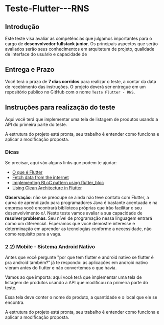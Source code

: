 # Teste-Flutter---RNS

## Introdução

Este teste visa avaliar as competências que julgamos importantes para o cargo de **desenvolvedor fullstack junior**. Os principais aspectos que serão avaliados serão seus conhecimentos em arquitetura de projeto, qualidade de interface do usuário e capacidade de

## Entrega e Prazo

Você terá o prazo de **7 dias corridos** para realizar o teste, a contar da data de recebimento das instruções. O projeto deverá ser entregue em um repositório público no GitHub com o nome ``Teste Flutter - RNS``.

## Instruções para realização do teste

Aqui você terá que implementar uma tela de listagem de produtos usando a API do primeira parte do teste.

A estrutura do projeto está pronta, seu trabalho é entender como funciona e aplicar a modificação proposta.

### Dicas

Se precisar, aqui vão alguns links que podem te ajudar:

- [O que é Flutter](https://www.flutterparainiciantes.com.br/o-que-e-flutter)
- [Fetch data from the internet](https://flutter.dev/docs/cookbook/networking/fetch-data)
- [Implementing BLoC pattern using flutter_bloc](https://medium.com/flutter-community/implementing-bloc-pattern-using-flutter-bloc-62a62e0319b5)
- [Using Clean Architecture in Flutter](https://codeburst.io/using-clean-architecture-in-flutter-d0437d0c7f87)

**Observação**: não se preocupe se ainda não teve contato com Flutter, a curva de aprendizado para programadores Java é bastante acentuada e na empresa você encontrará biblioteca próprias que irão facilitar o seu desenvolvimento o/. Neste teste vamos avaliar a sua capacidade de **resolver problemas**. Seu nível de programação nessa linguagem entrará como um diferencial. Esperamos que você demostre interesse e determinação em aprender as tecnologias conforme a necessidade, não como requisito para a vaga.

### 2.2) Mobile - Sistema Android Nativo

Antes que você pergunte "por que tem flutter e android nativo se flutter é pra android também?" já te respondo: as aplicações em android nativo vieram antes do flutter e não convertemos o que havia.

Vamos ao que importa: aqui você terá que implementar uma tela de listagem de produtos usando a API que modificou na primeira parte do teste.

Essa tela deve conter o nome do produto, a quantidade e o local que ele se encontra.

A estrutura do projeto está pronta, seu trabalho é entender como funciona e aplicar a modificação proposta.
